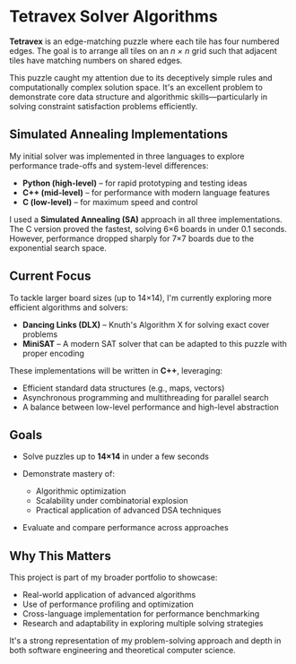 # Tetravex Solver Algorithms

**Tetravex** is an edge-matching puzzle where each tile has four numbered edges. The goal is to arrange all tiles on an *n × n* grid such that adjacent tiles have matching numbers on shared edges.

This puzzle caught my attention due to its deceptively simple rules and computationally complex solution space. It's an excellent problem to demonstrate core data structure and algorithmic skills—particularly in solving constraint satisfaction problems efficiently.

## Simulated Annealing Implementations

My initial solver was implemented in three languages to explore performance trade-offs and system-level differences:

* **Python (high-level)** – for rapid prototyping and testing ideas
* **C++ (mid-level)** – for performance with modern language features
* **C (low-level)** – for maximum speed and control

I used a **Simulated Annealing (SA)** approach in all three implementations. The C version proved the fastest, solving 6×6 boards in under 0.1 seconds. However, performance dropped sharply for 7×7 boards due to the exponential search space.

## Current Focus

To tackle larger board sizes (up to 14×14), I'm currently exploring more efficient algorithms and solvers:

* **Dancing Links (DLX)** – Knuth's Algorithm X for solving exact cover problems
* **MiniSAT** – A modern SAT solver that can be adapted to this puzzle with proper encoding

These implementations will be written in **C++**, leveraging:

* Efficient standard data structures (e.g., maps, vectors)
* Asynchronous programming and multithreading for parallel search
* A balance between low-level performance and high-level abstraction

## Goals

* Solve puzzles up to **14×14** in under a few seconds
* Demonstrate mastery of:

  * Algorithmic optimization
  * Scalability under combinatorial explosion
  * Practical application of advanced DSA techniques
* Evaluate and compare performance across approaches

## Why This Matters

This project is part of my broader portfolio to showcase:

* Real-world application of advanced algorithms
* Use of performance profiling and optimization
* Cross-language implementation for performance benchmarking
* Research and adaptability in exploring multiple solving strategies

It's a strong representation of my problem-solving approach and depth in both software engineering and theoretical computer science.
